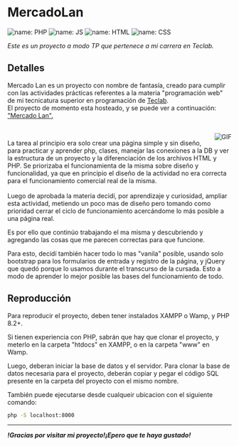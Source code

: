 # MercadoLan

![name: PHP](https://img.shields.io/badge/-PHP-blue?style=flat-square&logo=PHP&logoColor=white)
![name: JS](https://img.shields.io/badge/-JavaScript-yellow?style=flat-square&logo=JavaScript&logoColor=black)
![name: HTML](https://img.shields.io/badge/-HTML-orange?style=flat-square&logo=HTML&logoColor=black)
![name: CSS](https://img.shields.io/badge/-CSS-blue?style=flat-square&logo=CSS&logoColor=white)

<em>Este es un proyecto a modo TP que pertenece a mi carrera en Teclab.</em>

## Detalles

<p>Mercado Lan es un proyecto con nombre de fantasía, creado para cumplir con las actividades prácticas referentes
a la materia "programación web" de mi tecnicatura superior en programación de <a href="https://www.teclab.edu.ar/">Teclab</a>.
<br>
El proyecto de momento esta hosteado, y se puede ver a continuación: <a href="https://mercadolan.000webhostapp.com/">"Mercado Lan".</a></p>
<br>

<img align="right" alt="GIF" src="https://i.pinimg.com/originals/e4/26/70/e426702edf874b181aced1e2fa5c6cde.gif" />

<p>La tarea al principio era solo crear una página simple y sin diseño, para practicar y aprender php, clases, manejar las conexiones a la DB y
ver la estructura de un proyecto y la diferenciación de los archivos HTML y PHP. Se priorizaba el funcionamienta de la misma sobre diseño
y funcionalidad, ya que en principio el diseño de la actividad no era correcta para el funcionamiento comercial real de la misma.
<br><br>
Luego de aprobada la materia decidí, por aprendizaje y curiosidad, ampliar esta actividad, metiendo un poco mas de diseño pero tomando como
prioridad cerrar el ciclo de funcionamiento acercándome lo más posible a una página real.

Es por ello que continúo trabajando el ma misma y descubriendo y agregando las cosas que me parecen correctas para que funcione.

Para esto, decidí también hacer todo lo mas "vanila" posible, usando solo bootstrap para los formularios de entrada y registro de la página, y jQuery
que quedó porque lo usamos durante el transcurso de la cursada. Esto a modo de aprender lo mejor posible las bases del funcionamiento de
todo.</p>

## Reproducción

Para reproducir el proyecto, deben tener instalados XAMPP o Wamp, y PHP 8.2+.

Si tienen experiencia con PHP, sabrán que hay que clonar el proyecto, y meterlo en
la carpeta "htdocs" en XAMPP, o en la carpeta "www" en Wamp.

Luego, deberan iniciar la base de datos y el servidor. Para clonar la base de datos
necesaria para el proyecto, deberán copiar y pegar el código SQL presente en la
carpeta del proyecto con el mismo nombre.

También puede ejecutarse desde cualqueir ubicacion con el siguiente comando: 

```bash
php -S localhost:8000
```

---
<em><b>!Gracias por visitar mi proyecto!¡Epero que te haya gustado!</b></em>
